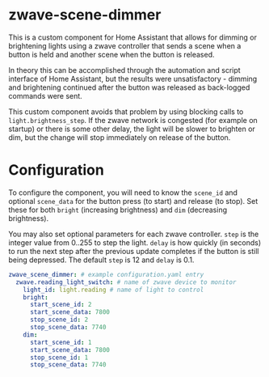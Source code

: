 # zwave-scene-dimmer
This is a custom component for Home Assistant that allows for dimming or
brightening lights using a zwave controller that sends a scene when a button
is held and another scene when the button is released.

In theory this can be accomplished through the automation and script interface
of Home Assistant, but the results were unsatisfactory - dimming and brightening
continued after the button was released as back-logged commands were sent.

This custom component avoids that problem by using blocking calls to
`light.brightness_step`. If the zwave network is congested (for example on
startup) or there is some other delay, the light will be slower to
brighten or dim, but the change will stop immediately on release of the
button.

# Configuration
To configure the component, you will need to know the `scene_id` and optional
`scene_data` for the button press (to start) and release (to stop). Set these
for both `bright` (increasing brightness) and `dim` (decreasing brightness).

You may also set optional parameters for each zwave controller. `step` is the
integer value from 0..255 to step the light. `delay` is how quickly (in seconds)
to run the next step after the previous update completes if the button is still 
being depressed. The default `step` is 12 and `delay` is 0.1.

```yaml
zwave_scene_dimmer: # example configuration.yaml entry
  zwave.reading_light_switch: # name of zwave device to monitor
    light_id: light.reading # name of light to control
    bright:
      start_scene_id: 2
      start_scene_data: 7800
      stop_scene_id: 2
      stop_scene_data: 7740
    dim:
      start_scene_id: 1
      start_scene_data: 7800
      stop_scene_id: 1
      stop_scene_data: 7740
```
